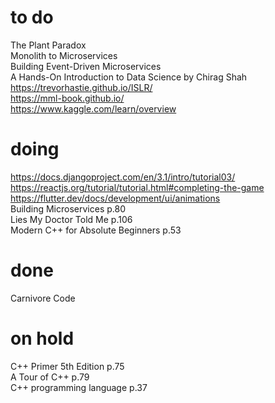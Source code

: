 # to do
The Plant Paradox   
Monolith to Microservices  
Building Event-Driven Microservices  
A Hands-On Introduction to Data Science by Chirag Shah  
https://trevorhastie.github.io/ISLR/  
https://mml-book.github.io/  
https://www.kaggle.com/learn/overview  
# doing
https://docs.djangoproject.com/en/3.1/intro/tutorial03/  
https://reactjs.org/tutorial/tutorial.html#completing-the-game  
https://flutter.dev/docs/development/ui/animations    
Building Microservices p.80    
Lies My Doctor Told Me p.106  
Modern C++ for Absolute Beginners p.53  
# done
Carnivore Code  
# on hold
C++ Primer 5th Edition p.75  
A Tour of C++ p.79  
C++ programming language p.37  

